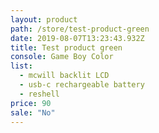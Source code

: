 ```yaml
---
layout: product
path: /store/test-product-green
date: 2019-08-07T13:23:43.932Z
title: Test product green
console: Game Boy Color
list:
  - mcwill backlit LCD
  - usb-c rechargeable battery
  - reshell
price: 90
sale: "No"
---
```

